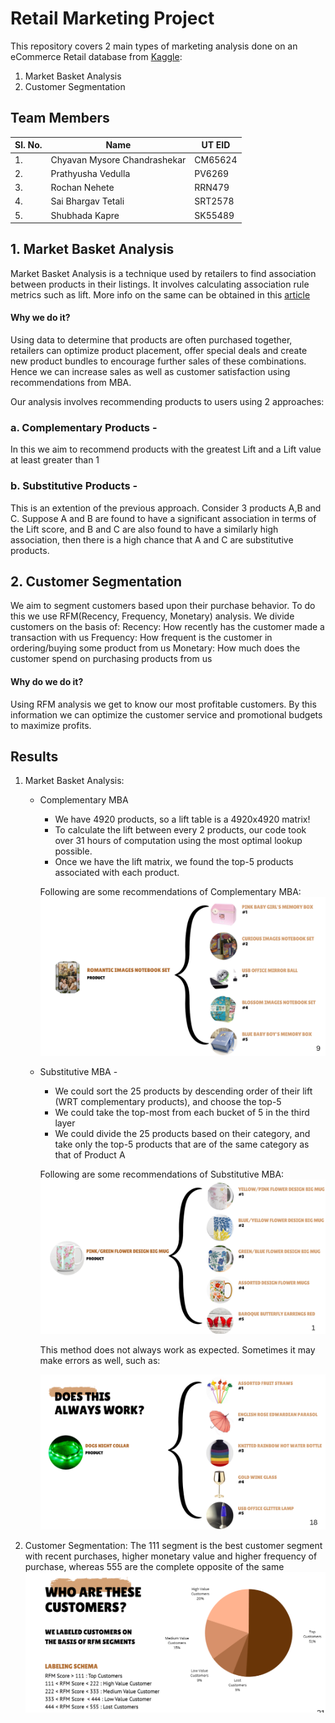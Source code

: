 # Retail Marketing Project

This repository covers 2 main types of marketing analysis done on an eCommerce Retail database from [Kaggle](https://www.kaggle.com/datasets/ilkeryildiz/online-retail-listing):
1. Market Basket Analysis
2. Customer Segmentation

## Team Members

| Sl. No.      | Name | UT EID |
| --- | --- | --- |
| 1. | Chyavan Mysore Chandrashekar | CM65624 |
| 2. | Prathyusha Vedulla | PV6269 |
| 3. | Rochan Nehete | RRN479 |
| 4. | Sai Bhargav Tetali | SRT2578 |
| 5. | Shubhada Kapre | SK55489 |


## 1. Market Basket Analysis 

Market Basket Analysis is a technique used by retailers to find association between products in their listings. It involves calculating association rule metrics such as lift. More info on the same can be obtained in this [article](https://towardsdatascience.com/a-gentle-introduction-on-market-basket-analysis-association-rules-fa4b986a40ce)

#### Why we do it? 
Using data to determine that products are often purchased together, retailers can optimize product placement, offer special deals and create new product bundles to encourage further sales of these combinations. Hence we can increase sales as well as customer satisfaction using recommendations from MBA. 

Our analysis involves recommending products to users using 2 approaches:
### a. Complementary Products - 
In this we aim to recommend products with the greatest Lift and a Lift value at least greater than 1

### b. Substitutive Products - 
This is an extention of the previous approach. Consider 3 products A,B and C. Suppose A and B are found to have a significant association in terms of the Lift score, and B and C are also found to have a similarly high association, then there is a high chance that A and C are substitutive products. 

## 2. Customer Segmentation

We aim to segment customers based upon their purchase behavior. To do this we use RFM(Recency, Frequency, Monetary) analysis. We divide customers on the basis of:
Recency: How recently has the customer made a transaction with us
Frequency: How frequent is the customer in ordering/buying some product from us
Monetary: How much does the customer spend on purchasing products from us


#### Why do we do it?

Using RFM analysis we get to know our most profitable customers. By this information we can optimize the customer service and promotional budgets to maximize profits. 

## Results

1. Market Basket Analysis:
   * Complementary MBA
      - We have 4920 products, so a lift table is a 4920x4920 matrix!
      - To calculate the lift between every 2 products, our code took over 31 hours of computation using the most optimal lookup possible.
      - Once we have the lift matrix, we found the top-5 products associated with each product.

      Following are some recommendations of Complementary MBA:
      ![Complementary](/data/Complementary.png "Complementary MBA")
      
   * Substitutive MBA - 
      - We could sort the 25 products by descending order of their lift (WRT complementary products), and choose the top-5
      - We could take the top-most from each bucket of 5 in the third layer
      - We could divide the 25 products based on their category, and take only the top-5 products that are of the same category as that of Product A

      Following are some recommendations of Substitutive MBA:
      ![Substitutive](/data/Substitutive.png)

      This method does not always work as expected. Sometimes it may make errors as well, such as:

      ![Substitutive Fail](/data/Substitutive_fail.png)

2. Customer Segmentation:
The 111 segment is the best customer segment with recent purchases, higher monetary value and higher frequency of purchase, whereas 555 are the complete opposite of the same
![RFM](/data/RFM.png "RFM")





